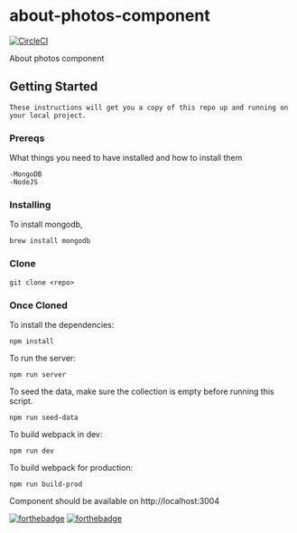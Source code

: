 # about-photos-component

[![CircleCI](https://circleci.com/gh/thesilverspoon/about-photos-component/tree/master.svg?style=svg)](https://circleci.com/gh/thesilverspoon/about-photos-component/tree/master)
 
About photos component

## Getting Started
```
These instructions will get you a copy of this repo up and running on your local project. 
```
### Prereqs
What things you need to have installed and how to install them
```
-MongoDB
-NodeJS
```
### Installing
To install mongodb,

```
brew install mongodb
```


### Clone
```
git clone <repo>
```

### Once Cloned

To install the dependencies:
```
npm install
```

To run the server:
```
npm run server
```

To seed the data, make sure the collection is empty before running this script. 
```
npm run seed-data
```

To build webpack in dev:
```
npm run dev
```

To build webpack for production:
```
npm run build-prod
```


Component should be available on http://localhost:3004


[![forthebadge](https://forthebadge.com/images/badges/60-percent-of-the-time-works-every-time.svg)](https://forthebadge.com)
[![forthebadge](https://forthebadge.com/images/badges/made-with-javascript.svg)](https://forthebadge.com)
